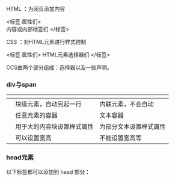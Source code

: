 HTML ：为网页添加内容

<标签  属性们>   
   内容或内部标签们 
</标签>

CSS ：对HTML元素进行样式控制

<标签  属性们>
   HTML元素选择器们
</标签>

CCS由两个部分组成：选择器以及一些声明。











### div与span

|      | <div>                      | <span>                 |
| ---- | -------------------------- | ---------------------- |
|      | 块级元素，自动另起一行     | 内联元素，不会自动     |
|      | 任意元素的容器             | 文本容器               |
|      | 用于大的内容块设置样式属性 | 为部分文本设置样式属性 |
|      | 可以设置宽高               | 不能设置宽高等         |



### head元素

以下标签都可以添加到 head 部分：<title>、<base>、<link>、<meta>、<script> 以及 <style>。

meta提供关于HTML文档的元数据，元数据不会显示在页面上，但对于机器是可读的。典型的情况是，<meta>元素用于对文档的描述关键词，文档的作者最后修改时间以及其他元数据。

meta标签始终用于head元素中。



### HTML字符

HTML中一些特殊符号的表示，最常用的比如空格符号&nbsp代表一个空格。

![](../实例图片/字符表.PNG)





子元素会自动继承父元素的属性。

子元素会在父元素的左上角；子元素在宽或高上超过父元素后会露出；

```html
css
div{ 
weith=100px;
height:100px
}
html
<div>
    哈哈哈哈哈
</div>
```

宽高是对div的设置，是这一块级元素的宽高，与内容“哈哈哈哈哈”无关，文字会在左上角显示。





### CSS选择器

---

<br>

1. 标签选择器  （标签名）
2. id选择器（#）       id只能有一个
3. 类名选择器（ . ）  通过设置相同的class来对不同标签的元素或部分相同标签元素进行相同操作。类名可以有多个。
4. 属性选择器  （ [ ] )  具有相同属性，而不论属性值是什么。



#### 后代选择器：

```html
<!--css部分-->
h1 em {color:red;}
<!--html部分-->
<h1>This is a <em>important</em> heading</h1>
<p>This is a <em>important</em> paragraph.</p>
```

**将h1标签下所有em元素设置为红色。需要注意的是不管em是h1第几级元素，都会设置为红色，即他们之间的层级间隔是无限的。**

#### 子元素选择器：

```html
<!--css部分-->
h1 > strong {color:red;}
<!--html部分-->
<h1>This is <strong>very<strong>very</strong> </strong> important.</h1>
```

**将h1下的所有第一级strong元素设置为红色，而第二级不会**



#### 选择器的混合使用：不同类型的选择器混合使用

```
h1,p,em {
  color: green;
  }
.name,#02,p{
  color:blue;
  }
```

**同时将三种标签元素设置为绿色**



==选择器优先级：选择范围小的，选中元素少的优先级高==





###  设置宽和高

---
```html
width: 50px;
height: 50px;
```
设置元素占用区域大小 。超出元素实体的部分会产生白色背景。



### 边框，内边距，外边距

---




#### 2.2内边距和外边距

|      | 内边距                                  | 外边距                                         |
| ---- | --------------------------------------- | ---------------------------------------------- |
|      | 用于控制元素与边框之间的空白距离        | 为元素边框外创建额外空白距离，用以改变元素位置 |
|      | padding                                 | margin                                         |
|      | padding-top botton left right  上下左右 | margin-top botton left right                   |
|      | padding:5px 5px 6px 7px  上右下左顺时针 | padding:5px 5px 6px 7px                        |

margin可以为负值，且经常为负值。

==padding : 0 auto;在父元素中居中==

==padding：0；==

==margin：0；清空内外边距。==



##### 2.2.1外边距合并

**外边距合并指的是，当两个垂直外边距相遇时，它们将形成一个外边距。**

**合并后的外边距的高度等于两个发生合并的外边距的高度中的较大者。**

[w3school页面](https://www.w3school.com.cn/css/css_margin_collapsing.asp)



#### 2.3值复制

```
h1 {margin: 0.25em 1em 0.5em;}	/* 等价于 0.25em 1em 0.5em 1em */
h2 {margin: 0.5em 1em;}		/* 等价于 0.5em 1em 0.5em 1em */
p {margin: 1px;}			/* 等价于 1px 1px 1px 1px */
```













### 浮动float

```html
img{
float:right;
margin:0px 0px 15px 20px; 
}
```

![float实例](C:\Users\李子航\Desktop\java前端笔记\float实例.png)

color 文本颜色

background-color  背景颜色



### 文本样式text

---

|                                  | 属性                                        | 选项                                                    |
| -------------------------------- | ------------------------------------------- | ------------------------------------------------------- |
| 文本对齐方式                     | text-align                                  | center, left , right                                    |
| 字母间距(汉字)，单词间距，行间距 | letter-spacing , word-spacing , line-height | 如 letter-spacing：50px;                                |
| 大小写                           | text-transform                              | capitalize 首大写；uppecase 全大写lowercase全小写       |
| 首行缩进                         | text-indent                                 | 如 text-indent:50px;                                    |
| 下划线，上划线，删除线           | text-decoration                             | underline 下划线  line-through 删除线  overline上划线。 |
| 文本阴影                         | text-shadow: 10px 10px 5px red;             | 水平偏移量，竖直~, 模糊程度(选填)，颜色                 |

**text-decoration特别说明：**

1. 可以组合使用：text-decoration：underline  line-through；
2. text-decoration : none 会关闭元素上的所有装饰，可以用来去除链接上的下划线。 



`line-height` 行间距（行高）

<img src="../实例图片/屏幕截图 2021-02-28 150549.png" alt="屏幕截图 2021-02-28 150549" style="zoom:67%;" />

把 line-height 值设置为 height 一样大小的值可以实现单行文字的**垂直居中**；

如果一个标签没有定义 height 属性，那么其最终表现的高度是由 line-height 决定的。



### 字体font

---
|                    | 属性                          | 选项                                           |
| ------------------ | ----------------------------- | ---------------------------------------------- |
| 字体               | font-family : 微软雅黑 ;      |                                                |
| 字体大小           | font-size: 50px;              |                                                |
| 字体样式           | font-style                    | italic 斜体                                    |
| 字体粗细           | font-weight                   | 以100到700整百递增，还有bold粗bolder更粗等选项 |
| 字母小写转小型大写 | font-variant: all-small-caps; | 蒋小写改为小写大小的大写                       |





### 链接



CSS为链接设置样式

```html

  <style type="text/css">
    a:link{color:blue}
    a:visited{color:#b3d4fc}
    a:hover{color:red}
    a:active{color:mediumvioletred}
  </style>


  <a href="www.bilibili.com">这里是B站</a>



```
link未被访问链接；visited已被访问链接；hover鼠标停留；active正在被点击；

**为了使定义生效，他们的顺序不能变！**



### 列表

==list-style:none 将列表项目标记设置为无。==

list-style属性设置列表项目标记

| list-style:                | type position image      |
| -------------------------- | ------------------------ |
| list-style-type:           | 设置项目标记类型         |
| list-style-position:       | 设置在何处放置列表项标记 |
| list-style-image:url("  ") | 将图片设置为列表项目标记 |

**type可能的值**：circle 空心圆圈；square 实心方块；upper-roman 罗马数字；lower-alpha 小写abc。

 **position可能的值**：inside；outside（默认值），inside比outside更靠右一些。





### 鼠标停留过渡

将鼠标移至目标时发生的变化动作。


```html
    p{
      width: 100px;
      height: 100px;
      background-color: red;
    }
    p:hover{
      width: 200px;
      height: 200px;
      background-color: blue;
      transition-duration: 1s;
      transition-duration：1s；
    }
```

|                            | 效果                                                    |               |
| -------------------------- | ------------------------------------------------------- | ------------- |
| transition-delay：1s；     | 1s后开始过渡                                            | 过渡-延迟     |
| transition-duration：1s；  | 过渡开始后1s时间里平滑变化                              | 过渡-持续时间 |
| transition-timing-function | ease-in 先慢后快；ease-out 先快后慢；ease-in-out 快慢快 |               |



### 轮廓

轮廓位于边框边缘的外围，可以起到突出元素的作用。

|                         |          |              |
| ----------------------- | -------- | ------------ |
| outline: 宽度 样式 颜色 |          |              |
| outline-style           | 轮廓样式 | solid dotted |
| outline-color           | 轮廓颜色 |              |
| outline-weight          | 轮廓宽度 | 5px或thin等  |



**提示：**内边距、边框和外边距可以应用于一个元素的所有边，也可以应用于单独的边。

**提示：**外边距可以是负值，而且在很多情况下都要使用负值的外边距。

